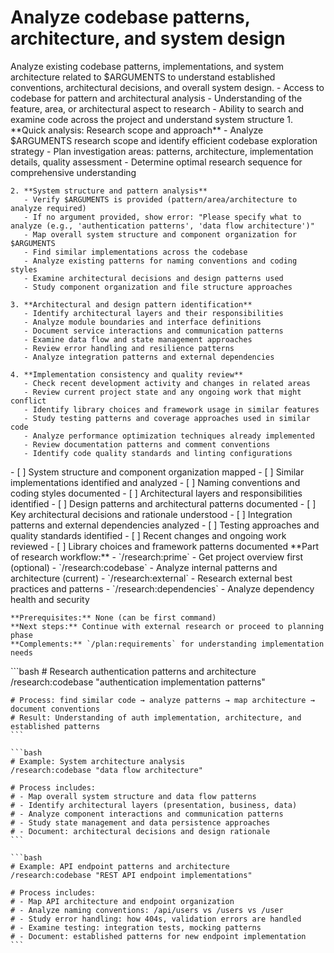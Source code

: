 # Analyze codebase patterns, architecture, and system design

<instructions>
  <context>
    Analyze existing codebase patterns, implementations, and system architecture related to $ARGUMENTS to understand established conventions, architectural decisions, and overall system design.
  </context>

  <requirements>
    - Access to codebase for pattern and architectural analysis
    - Understanding of the feature, area, or architectural aspect to research
    - Ability to search and examine code across the project and understand system structure
  </requirements>

  <execution>
    1. **Quick analysis: Research scope and approach**
       - Analyze $ARGUMENTS research scope and identify efficient codebase exploration strategy
       - Plan investigation areas: patterns, architecture, implementation details, quality assessment
       - Determine optimal research sequence for comprehensive understanding

    2. **System structure and pattern analysis**
       - Verify $ARGUMENTS is provided (pattern/area/architecture to analyze required)
       - If no argument provided, show error: "Please specify what to analyze (e.g., 'authentication patterns', 'data flow architecture')"
       - Map overall system structure and component organization for $ARGUMENTS
       - Find similar implementations across the codebase
       - Analyze existing patterns for naming conventions and coding styles
       - Examine architectural decisions and design patterns used
       - Study component organization and file structure approaches

    3. **Architectural and design pattern identification**
       - Identify architectural layers and their responsibilities
       - Analyze module boundaries and interface definitions
       - Document service interactions and communication patterns
       - Examine data flow and state management approaches
       - Review error handling and resilience patterns
       - Analyze integration patterns and external dependencies

    4. **Implementation consistency and quality review**
       - Check recent development activity and changes in related areas
       - Review current project state and any ongoing work that might conflict
       - Identify library choices and framework usage in similar features
       - Study testing patterns and coverage approaches used in similar code
       - Analyze performance optimization techniques already implemented
       - Review documentation patterns and comment conventions
       - Identify code quality standards and linting configurations
  </execution>

  <validation>
    - [ ] System structure and component organization mapped
    - [ ] Similar implementations identified and analyzed
    - [ ] Naming conventions and coding styles documented
    - [ ] Architectural layers and responsibilities identified
    - [ ] Design patterns and architectural patterns documented
    - [ ] Key architectural decisions and rationale understood
    - [ ] Integration patterns and external dependencies analyzed
    - [ ] Testing approaches and quality standards identified
    - [ ] Recent changes and ongoing work reviewed
    - [ ] Library choices and framework patterns documented
  </validation>

  <workflow>
    **Part of research workflow:**
    - `/research:prime` - Get project overview first (optional)
    - `/research:codebase` - Analyze internal patterns and architecture (current)
    - `/research:external` - Research external best practices and patterns
    - `/research:dependencies` - Analyze dependency health and security

    **Prerequisites:** None (can be first command)
    **Next steps:** Continue with external research or proceed to planning phase
    **Complements:** `/plan:requirements` for understanding implementation needs
  </workflow>

  <examples>
    ```bash
    # Research authentication patterns and architecture
    /research:codebase "authentication implementation patterns"

    # Process: find similar code → analyze patterns → map architecture → document conventions
    # Result: Understanding of auth implementation, architecture, and established patterns
    ```

    ```bash
    # Example: System architecture analysis
    /research:codebase "data flow architecture"

    # Process includes:
    # - Map overall system structure and data flow patterns
    # - Identify architectural layers (presentation, business, data)
    # - Analyze component interactions and communication patterns
    # - Study state management and data persistence approaches
    # - Document: architectural decisions and design rationale
    ```

    ```bash
    # Example: API endpoint patterns and architecture
    /research:codebase "REST API endpoint implementations"

    # Process includes:
    # - Map API architecture and endpoint organization
    # - Analyze naming conventions: /api/users vs /users vs /user
    # - Study error handling: how 404s, validation errors are handled
    # - Examine testing: integration tests, mocking patterns
    # - Document: established patterns for new endpoint implementation
    ```

  </examples>
</instructions>
